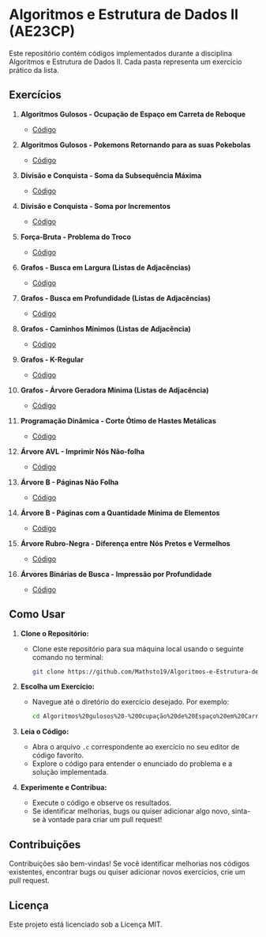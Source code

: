 # Algoritmos e Estrutura de Dados II (AE23CP)

Este repositório contém códigos implementados durante a disciplina Algoritmos e Estrutura de Dados II. Cada pasta representa um exercício prático da lista.

## Exercícios

1. **Algoritmos Gulosos - Ocupação de Espaço em Carreta de Reboque**
   - [Código](Algoritmos%20gulosos%20-%20Ocupação%20de%20Espaço%20em%20Carreta%20de%20Reboque.c)

2. **Algoritmos Gulosos - Pokemons Retornando para as suas Pokebolas**
   - [Código](Algoritmos%20gulosos%20-%20Pokemons%20Retornando%20para%20as%20suas%20Pokebolas.c)

3. **Divisão e Conquista - Soma da Subsequência Máxima**
   - [Código](Divisão%20e%20conquista%20-%20Soma%20da%20Subsequência%20Máxima.c)

4. **Divisão e Conquista - Soma por Incrementos**
   - [Código](Divisão%20e%20conquista%20-%20Soma%20por%20Incrementos.c)

5. **Força-Bruta - Problema do Troco**
   - [Código](Força-bruta%20-%20Problema%20do%20Troco.c)

6. **Grafos - Busca em Largura (Listas de Adjacências)**
   - [Código](Grafos%20-%20Busca%20em%20Largura%20(listas%20de%20adjacências).c)

7. **Grafos - Busca em Profundidade (Listas de Adjacências)**
   - [Código](Grafos%20-%20Busca%20em%20Profundidade%20(listas%20de%20adjacências).c)

8. **Grafos - Caminhos Mínimos (Listas de Adjacência)**
   - [Código](Grafos%20-%20Caminhos%20Mínimos%20(listas%20de%20adjacência).c)

9. **Grafos - K-Regular**
   - [Código](Grafos%20-%20K-Regular.c)

10. **Grafos - Árvore Geradora Mínima (Listas de Adjacência)**
    - [Código](Grafos%20-%20Árvore%20Geradora%20Mínima%20(listas%20de%20adjacência).c)

11. **Programação Dinâmica - Corte Ótimo de Hastes Metálicas**
    - [Código](Programação%20dinâmica%20-%20Corte%20Ótimo%20de%20Hastes%20Metálicas.c)

12. **Árvore AVL - Imprimir Nós Não-folha**
    - [Código](Árvore%20AVL%20-%20Imprimir%20Nós%20Não-folha.c)

13. **Árvore B - Páginas Não Folha**
    - [Código](Árvore%20B%20-%20Páginas%20Não%20Folha.c)

14. **Árvore B - Páginas com a Quantidade Mínima de Elementos**
    - [Código](Árvore%20B%20-%20Páginas%20com%20a%20Quantidade%20Mínima%20de%20Elementos.c)

15. **Árvore Rubro-Negra - Diferença entre Nós Pretos e Vermelhos**
    - [Código](Árvore%20rubro-negra%20-%20Diferença%20entre%20Nós%20Pretos%20e%20Vermelhos.c)

16. **Árvores Binárias de Busca - Impressão por Profundidade**
    - [Código](Árvores%20Binárias%20de%20Busca%20-%20Impressão%20por%20Profundidade.c)

## Como Usar

1. **Clone o Repositório:**
   - Clone este repositório para sua máquina local usando o seguinte comando no terminal:

     ```bash
     git clone https://github.com/Mathsto19/Algoritmos-e-Estrutura-de-Dados-II.git
     ```

2. **Escolha um Exercício:**
   - Navegue até o diretório do exercício desejado. Por exemplo:

     ```bash
     cd Algoritmos%20gulosos%20-%20Ocupação%20de%20Espaço%20em%20Carreta%20de%20Reboque.c
     ```

3. **Leia o Código:**
   - Abra o arquivo `.c` correspondente ao exercício no seu editor de código favorito.
   - Explore o código para entender o enunciado do problema e a solução implementada.

4. **Experimente e Contribua:**
   - Execute o código e observe os resultados.
   - Se identificar melhorias, bugs ou quiser adicionar algo novo, sinta-se à vontade para criar um pull request!

## Contribuições

Contribuições são bem-vindas! Se você identificar melhorias nos códigos existentes, encontrar bugs ou quiser adicionar novos exercícios, crie um pull request.

## Licença

Este projeto está licenciado sob a Licença MIT.
